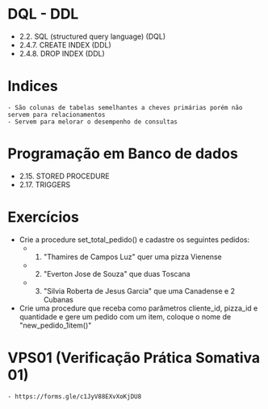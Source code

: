 # DQL - DDL
- 2.2. SQL (structured query language) (DQL)
- 2.4.7. CREATE INDEX (DDL)
- 2.4.8. DROP INDEX (DDL)
# Indices
	- São colunas de tabelas semelhantes a cheves primárias porém não servem para relacionamentos
	- Servem para melorar o desempenho de consultas
# Programação em Banco de dados
- 2.15. STORED PROCEDURE
- 2.17. TRIGGERS
# Exercícios
- Crie a procedure set_total_pedido() e cadastre os seguintes pedidos:
	- 1. "Thamires de Campos Luz" quer uma pizza Vienense
	- 2. "Everton Jose de Souza" que duas Toscana
	- 3. "Silvia Roberta de Jesus Garcia" que uma Canadense e 2	Cubanas
- Crie uma procedure que receba como parâmetros cliente_id, pizza_id e quantidade e gere um pedido com um item, coloque o nome de "new_pedido_1item()"
# VPS01 (Verificação Prática Somativa 01)
	- https://forms.gle/c1JyV88EXvXoKjDU8